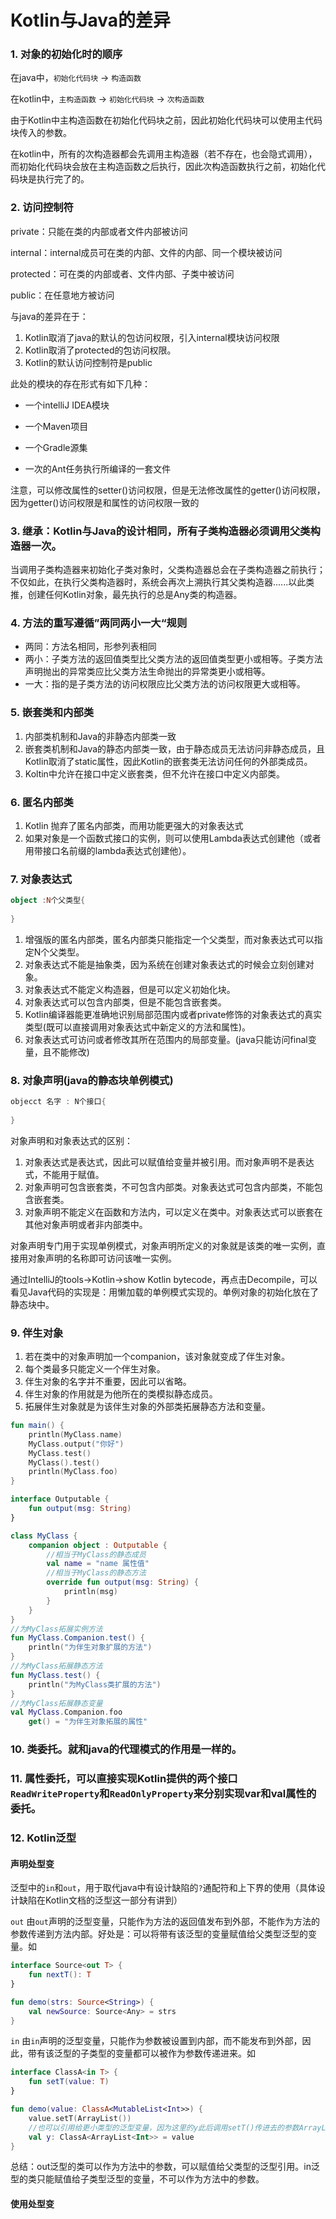 # Kotlin与Java的差异

### 1. 对象的初始化时的顺序

   在java中，`初始化代码块` -> `构造函数`

   在kotlin中，`主构造函数` -> `初始化代码块` -> `次构造函数`

   由于Kotlin中主构造函数在初始化代码块之前，因此初始化代码块可以使用主代码块传入的参数。

   在kotlin中，所有的次构造器都会先调用主构造器（若不存在，也会隐式调用），而初始化代码块会放在主构造函数之后执行，因此次构造函数执行之前，初始化代码块是执行完了的。

### 2. 访问控制符

   private：只能在类的内部或者文件内部被访问

   internal：internal成员可在类的内部、文件的内部、同一个模块被访问

   protected：可在类的内部或者、文件内部、子类中被访问

   public：在任意地方被访问

   与java的差异在于：

   1. Kotlin取消了java的默认的包访问权限，引入internal模块访问权限
   2. Kotlin取消了protected的包访问权限。
   3. Kotlin的默认访问控制符是public

   此处的模块的存在形式有如下几种：

   * 一个intelliJ IDEA模块

   * 一个Maven项目

   * 一个Gradle源集

   * 一次<kotlinc>的Ant任务执行所编译的一套文件

   

   注意，可以修改属性的setter()访问权限，但是无法修改属性的getter()访问权限，因为getter()访问权限是和属性的访问权限一致的

### 3. 继承：Kotlin与Java的设计相同，所有子类构造器必须调用父类构造器一次。

   当调用子类构造器来初始化子类对象时，父类构造器总会在子类构造器之前执行；不仅如此，在执行父类构造器时，系统会再次上溯执行其父类构造器......以此类推，创建任何Kotlin对象，最先执行的总是Any类的构造器。

### 4. 方法的重写遵循”两同两小一大“规则

   * 两同：方法名相同，形参列表相同
   * 两小：子类方法的返回值类型比父类方法的返回值类型更小或相等。子类方法声明抛出的异常类应比父类方法生命抛出的异常类更小或相等。
   * 一大：指的是子类方法的访问权限应比父类方法的访问权限更大或相等。

### 5. 嵌套类和内部类

   1. 内部类机制和Java的非静态内部类一致
   2. 嵌套类机制和Java的静态内部类一致，由于静态成员无法访问非静态成员，且Kotlin取消了static属性，因此Kotlin的嵌套类无法访问任何的外部类成员。
   3. Koltin中允许在接口中定义嵌套类，但不允许在接口中定义内部类。

### 6. 匿名内部类

   1. Kotlin 抛弃了匿名内部类，而用功能更强大的对象表达式
   2. 如果对象是一个函数式接口的实例，则可以使用Lambda表达式创建他（或者用带接口名前缀的lambda表达式创建他）。

### 7. 对象表达式

   ``` kotlin
   object :N个父类型{
       
   }
   ```

   1. 增强版的匿名内部类，匿名内部类只能指定一个父类型，而对象表达式可以指定N个父类型。
   2. 对象表达式不能是抽象类，因为系统在创建对象表达式的时候会立刻创建对象。
   3. 对象表达式不能定义构造器，但是可以定义初始化块。
   4. 对象表达式可以包含内部类，但是不能包含嵌套类。
   5. Kotlin编译器能更准确地识别局部范围内或者private修饰的对象表达式的真实类型(既可以直接调用对象表达式中新定义的方法和属性)。
   6. 对象表达式可访问或者修改其所在范围内的局部变量。(java只能访问final变量，且不能修改)

### 8. 对象声明(java的静态块单例模式)

   ``` kotlin
   objecct 名字 : N个接口{
       
   }
   ```

   对象声明和对象表达式的区别：

   1. 对象表达式是表达式，因此可以赋值给变量并被引用。而对象声明不是表达式，不能用于赋值。
   2. 对象声明可包含嵌套类，不可包含内部类。对象表达式可包含内部类，不能包含嵌套类。
   3. 对象声明不能定义在函数和方法内，可以定义在类中。对象表达式可以嵌套在其他对象声明或者非内部类中。 

   对象声明专门用于实现单例模式，对象声明所定义的对象就是该类的唯一实例，直接用对象声明的名称即可访问该唯一实例。

   通过IntelliJ的tools->Kotlin->show Kotlin bytecode，再点击Decompile，可以看见Java代码的实现是：用懒加载的单例模式实现的。单例对象的初始化放在了静态块中。

### 9. 伴生对象
   1. 若在类中的对象声明加一个companion，该对象就变成了伴生对象。
   2. 每个类最多只能定义一个伴生对象。
   3. 伴生对象的名字并不重要，因此可以省略。
   4. 伴生对象的作用就是为他所在的类模拟静态成员。
   5. 拓展伴生对象就是为该伴生对象的外部类拓展静态方法和变量。

   ``` kotlin
   fun main() {
       println(MyClass.name)
       MyClass.output("你好")
       MyClass.test()
       MyClass().test()
       println(MyClass.foo)
   }
   
   interface Outputable {
       fun output(msg: String)
   }
   
   class MyClass {
       companion object : Outputable {
           //相当于MyClass的静态成员
           val name = "name 属性值"
           //相当于MyClass的静态方法
           override fun output(msg: String) {
               println(msg)
           }
       }
   }
   //为MyClass拓展实例方法
   fun MyClass.Companion.test() {
       println("为伴生对象扩展的方法")
   }
   //为MyClass拓展静态方法
   fun MyClass.test() {
       println("为MyClass类扩展的方法")
   }
   //为MyClass拓展静态变量
   val MyClass.Companion.foo
       get() = "为伴生对象拓展的属性"
   ```

### 10. 类委托。就和java的代理模式的作用是一样的。

### 11. 属性委托，可以直接实现Kotlin提供的两个接口`ReadWriteProperty`和`ReadOnlyProperty`来分别实现var和val属性的委托。

### 12. Kotlin泛型

#### 声明处型变

泛型中的`in`和`out`，用于取代java中有设计缺陷的`?`通配符和上下界的使用（具体设计缺陷在Kotlin文档的泛型这一部分有讲到）

`out`	由`out`声明的泛型变量，只能作为方法的返回值发布到外部，不能作为方法的参数传递到方法内部。好处是：可以将带有该泛型的变量赋值给父类型泛型的变量。如

``` kotlin
interface Source<out T> {
    fun nextT(): T
}

fun demo(strs: Source<String>) {
    val newSource: Source<Any> = strs
}
```

`in`		由`in`声明的泛型变量，只能作为参数被设置到内部，而不能发布到外部，因此，带有该泛型的子类型的变量都可以被作为参数传递进来。如

``` kotlin
interface ClassA<in T> {
    fun setT(value: T)
}

fun demo(value: ClassA<MutableList<Int>>) {
    value.setT(ArrayList())
	//也可以引用给更小类型的泛型变量，因为这里的y此后调用setT()传进去的参数ArrayList比MutableList类型更小
    val y: ClassA<ArrayList<Int>> = value
}
```

总结：out泛型的类可以作为方法中的参数，可以赋值给父类型的泛型引用。in泛型的类只能赋值给子类型泛型的变量，不可以作为方法中的参数。

#### 使用处型变





​    
